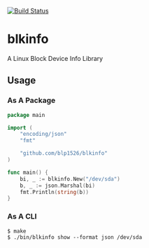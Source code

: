 [![Build Status](https://travis-ci.org/blp1526/blkinfo.svg?branch=master)](https://travis-ci.org/blp1526/blkinfo)

# blkinfo

A Linux Block Device Info Library

## Usage

### As A Package

```go
package main

import (
	"encoding/json"
	"fmt"

	"github.com/blp1526/blkinfo"
)

func main() {
	bi, _ := blkinfo.New("/dev/sda")
	b, _ := json.Marshal(bi)
	fmt.Println(string(b))
}
```

### As A CLI

```
$ make
$ ./bin/blkinfo show --format json /dev/sda
```

